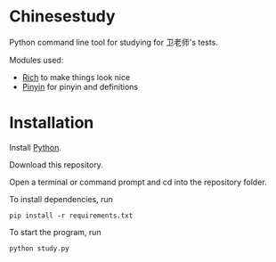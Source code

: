 # Chinesestudy

Python command line tool for studying for 卫老师's tests.

Modules used:

- [Rich](https://github.com/willmcgugan/rich) to make things look nice
- [Pinyin](https://github.com/lxyu/pinyin) for pinyin and definitions

# Installation

Install [Python](https://www.python.org/).

Download this repository.

Open a terminal or command prompt and cd into the repository folder.

To install dependencies, run
```
pip install -r requirements.txt
```
To start the program, run
```
python study.py
```
